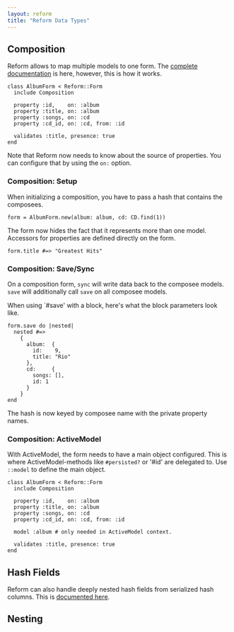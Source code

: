 ```yaml
---
layout: reform
title: "Reform Data Types"
---
```


## Composition

Reform allows to map multiple models to one form. The [complete documentation](https://github.com/apotonick/disposable#composition) is here, however, this is how it works.

    class AlbumForm < Reform::Form
      include Composition

      property :id,    on: :album
      property :title, on: :album
      property :songs, on: :cd
      property :cd_id, on: :cd, from: :id

      validates :title, presence: true
    end

Note that Reform now needs to know about the source of properties. You can configure that by using the `on:` option.

### Composition: Setup

When initializing a composition, you have to pass a hash that contains the composees.

    form = AlbumForm.new(album: album, cd: CD.find(1))

The form now hides the fact that it represents more than one model. Accessors for properties are defined directly on the form.

    form.title #=> "Greatest Hits"

### Composition: Save/Sync

On a composition form, `sync` will write data back to the composee models. `save` will additionally call `save` on all composee models.

When using `#save' with a block, here's what the block parameters look like.

    form.save do |nested|
      nested #=>
        {
          album:  {
            id:    9,
            title: "Rio"
          },
          cd:     {
            songs: [],
            id: 1
          }
        }
    end

The hash is now keyed by composee name with the private property names.


### Composition: ActiveModel

With ActiveModel, the form needs to have a main object configured. This is where ActiveModel-methods like `#persisted?` or '#id' are delegated to. Use `::model` to define the main object.

    class AlbumForm < Reform::Form
      include Composition

      property :id,    on: :album
      property :title, on: :album
      property :songs, on: :cd
      property :cd_id, on: :cd, from: :id

      model :album # only needed in ActiveModel context.

      validates :title, presence: true
    end

## Hash Fields

Reform can also handle deeply nested hash fields from serialized hash columns. This is [documented here](https://github.com/apotonick/disposable#struct).

## Nesting
